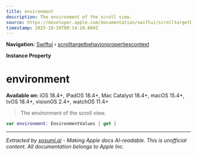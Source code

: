 ```yaml
---
title: environment
description: The environment of the scroll view.
source: https://developer.apple.com/documentation/swiftui/scrolltargetbehaviorpropertiescontext/environment
timestamp: 2025-10-29T00:14:10.604Z
---
```


**Navigation:** [Swiftui](/documentation/swiftui) › [scrolltargetbehaviorpropertiescontext](/documentation/swiftui/scrolltargetbehaviorpropertiescontext)

**Instance Property**

# environment

**Available on:** iOS 18.4+, iPadOS 18.4+, Mac Catalyst 18.4+, macOS 15.4+, tvOS 18.4+, visionOS 2.4+, watchOS 11.4+

> The environment of the scroll view.

```swift
var environment: EnvironmentValues { get }
```

---

*Extracted by [sosumi.ai](https://sosumi.ai) - Making Apple docs AI-readable.*
*This is unofficial content. All documentation belongs to Apple Inc.*
